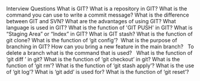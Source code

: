 Interview Questions
What is GIT?
What is a repository in GIT? 
What is the command you can use to write a commit message?
What is the difference between GIT and SVN?
What are the advantages of using GIT?
What language is used in GIT?
What is the function of 'GIT PUSH' in GIT? 
What is “Staging Area” or “Index” in GIT?
What is GIT stash?
What is the function of git clone?
What is the function of ‘git config’?
 What is the purpose of branching in GIT?
How can you bring a new feature in the main branch?
  To delete a branch what is the command that is used?
  What is the function of ‘git diff ’ in git?
What is the function of ‘git checkout’ in git?
What is the function of ‘git rm’?
What is the function of ‘git stash apply’?
What is the use of ‘git log’?
What is ‘git add’ is used for?
What is the function of ‘git reset’?




